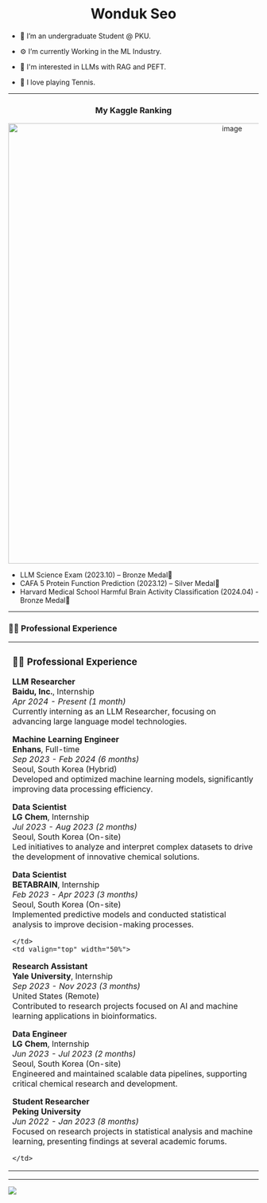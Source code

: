 <h1 align="center">Wonduk Seo</h1>

- 🦆 I’m an undergraduate Student @ PKU.

- ⚙️ I’m currently Working in the ML Industry.

- 🧐 I'm interested in LLMs with RAG and PEFT.

- 🏸 I love playing Tennis.
 
---

<h3 align = "center">My Kaggle Ranking </h3>

<p align="center">
 <img width="885" alt="image" src="https://github.com/MarsSeo/MarsSeo/assets/103374757/46103444-17cf-467c-860b-f630cdb01598">
</p>


* LLM Science Exam (2023.10) – Bronze Medal🥉
* CAFA 5 Protein Function Prediction (2023.12) – Silver Medal🥈
* Harvard Medical School Harmful Brain Activity Classification (2024.04) - Bronze Medal🥉
---
### 👨‍💻 Professional Experience
<table>
<tr>
    <td valign="top" width="50%">

### 👨‍💻 Professional Experience

**LLM Researcher**  
**Baidu, Inc.**, Internship  
_Apr 2024 - Present (1 month)_  
Currently interning as an LLM Researcher, focusing on advancing large language model technologies.

**Machine Learning Engineer**  
**Enhans**, Full-time  
_Sep 2023 - Feb 2024 (6 months)_  
Seoul, South Korea (Hybrid)  
Developed and optimized machine learning models, significantly improving data processing efficiency.

**Data Scientist**  
**LG Chem**, Internship  
_Jul 2023 - Aug 2023 (2 months)_  
Seoul, South Korea (On-site)  
Led initiatives to analyze and interpret complex datasets to drive the development of innovative chemical solutions.

**Data Scientist**  
**BETABRAIN**, Internship  
_Feb 2023 - Apr 2023 (3 months)_  
Seoul, South Korea (On-site)  
Implemented predictive models and conducted statistical analysis to improve decision-making processes.

    </td>
    <td valign="top" width="50%">

**Research Assistant**  
**Yale University**, Internship  
_Sep 2023 - Nov 2023 (3 months)_  
United States (Remote)  
Contributed to research projects focused on AI and machine learning applications in bioinformatics.

**Data Engineer**  
**LG Chem**, Internship  
_Jun 2023 - Jul 2023 (2 months)_  
Seoul, South Korea (On-site)  
Engineered and maintained scalable data pipelines, supporting critical chemical research and development.

**Student Researcher**  
**Peking University**  
_Jun 2022 - Jan 2023 (8 months)_  
Focused on research projects in statistical analysis and machine learning, presenting findings at several academic forums.

    </td>
</tr>
</table>

---

![](https://komarev.com/ghpvc/?username=MarsSeo)
